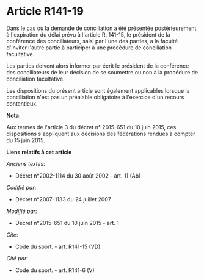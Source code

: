# Article R141-19

Dans le cas où la demande de conciliation a été présentée postérieurement à l'expiration du délai prévu à l'article R.
141-15, le président de la conférence des conciliateurs, saisi par l'une des parties, a la faculté d'inviter l'autre partie à
participer à une procédure de conciliation facultative. 

Les parties doivent alors informer par écrit le président de la conférence des conciliateurs de leur décision de se soumettre
ou non à la procédure de conciliation facultative. 

Les dispositions du présent article sont également applicables lorsque la conciliation n'est pas un préalable obligatoire à
l'exercice d'un recours contentieux.

**Nota:**

Aux termes de l'article 3 du décret n° 2015-651 du 10 juin 2015, ces dispositions s'appliquent aux décisions des fédérations
rendues à compter du 15 juin 2015.

**Liens relatifs à cet article**

_Anciens textes_:

  - Décret n°2002-1114 du 30 août 2002 - art. 11 (Ab)

_Codifié par_:

  - Décret n°2007-1133 du 24 juillet 2007

_Modifié par_:

  - Décret n°2015-651 du 10 juin 2015 - art. 1

_Cite_:

  - Code du sport. - art. R141-15 (VD)

_Cité par_:

  - Code du sport. - art. R141-6 (V)

